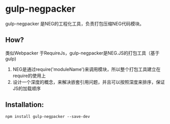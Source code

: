 # gulp-negpacker

gulp-negpacker 是NEG的工程化工具，负责打包压缩NEG代码模块。

## How?
类似Webpacker 于RequireJs，gulp-negpacker是NEG.JS的打包工具（基于gulp)

1.	NEG是通过require('moduleName')来调用模块，所以整个打包工具建立在require的使用上
2.  设计一个深度的概念，来解决嵌套引用问题，并且可以按照深度来排序，保证JS的加载顺序

## Installation:

```shell
npm install gulp-negpacker --save-dev
```
